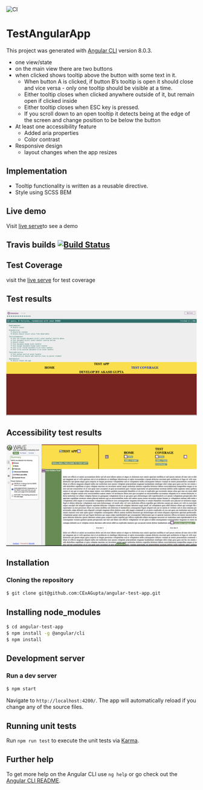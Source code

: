 ![CI](https://github.com/CExAGupta/angular-test-app/workflows/CI/badge.svg)

# TestAngularApp
This project was generated with [Angular CLI](https://github.com/angular/angular-cli) version 8.0.3.

- one view/state
- on the main view there are two buttons
- when clicked shows tooltip above the button with some text in it.
  - When button A is clicked, if button B’s tooltip is open it should close and vice versa - only one tooltip should be visible at a time. 
  - Either tooltip closes when clicked anywhere outside of it, but remain open if clicked inside
  - Either tooltip closes when ESC key is pressed.
  - If you scroll down to an open tooltip it detects being at the edge of the screen and change position to be below the button
- At least one accessibility feature
  - Added aria properties
  - Color contrast
- Responsive design
  - layout changes when the app resizes
## Implementation
-  Tooltip functionality is written as a reusable directive.
-  Style using SCSS BEM


## Live demo
Visit [live serve](https://cexagupta.github.io/angular-test-app/)to see a demo

## Travis builds [![Build Status](https://travis-ci.com/CExAGupta/angular-test-app.svg?branch=master)](https://travis-ci.com/CExAGupta/angular-test-app)
## Test Coverage
visit the [live serve](https://cexagupta.github.io/angular-test-app-test-coverage/) for test coverage
## Test results
![test result](/test&#32;result.png)
## Accessibility test results
![accessibility](/accessibility.png)
## Installation
### Cloning the repository
```bash
$ git clone git@github.com:CExAGupta/angular-test-app.git
```
## Installing node_modules
```bash
$ cd angular-test-app
$ npm install -g @angular/cli
$ npm install
```

## Development server
### Run a dev server
```bash
$ npm start
```
Navigate to `http://localhost:4200/`. The app will automatically reload if you change any of the source files.



## Running unit tests

Run `npm run test` to execute the unit tests via [Karma](https://karma-runner.github.io).

## Further help

To get more help on the Angular CLI use `ng help` or go check out the [Angular CLI README](https://github.com/angular/angular-cli/blob/master/README.md).

